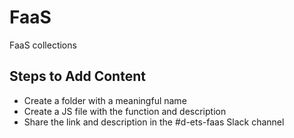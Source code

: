 # FaaS
FaaS collections

## Steps to Add Content
* Create a folder with a meaningful name
* Create a JS file with the function and description 
* Share the link and description in the #d-ets-faas Slack channel
